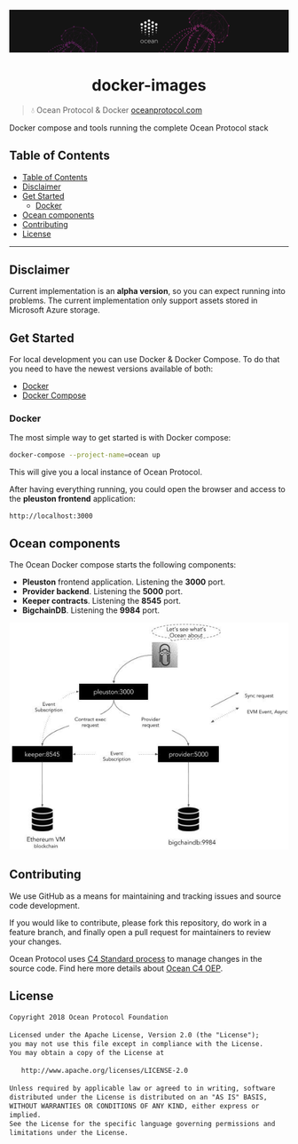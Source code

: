 [![banner](doc/img/repo-banner@2x.png)](https://oceanprotocol.com)

<h1 align="center">docker-images</h1>

> 💧 Ocean Protocol & Docker
> [oceanprotocol.com](https://oceanprotocol.com)

Docker compose and tools running the complete Ocean Protocol stack

## Table of Contents

* [Table of Contents](#table-of-contents)
* [Disclaimer](#disclaimer)
* [Get Started](#get-started)
  - [Docker](#docker)
* [Ocean components](#ocean-components)
* [Contributing](#contributing)
* [License](#license)

---

## Disclaimer

Current implementation is an **alpha version**, so you can expect running into problems. The current implementation only support assets stored in Microsoft Azure storage.

## Get Started

For local development you can use Docker & Docker Compose. To do that you need to have the newest versions available of both:

* [Docker](https://www.docker.com/get-started)
* [Docker Compose](https://docs.docker.com/compose/)

### Docker

The most simple way to get started is with Docker compose:

```bash
docker-compose --project-name=ocean up
```

This will give you a local instance of Ocean Protocol.

After having everything running, you could open the browser and access to the **pleuston frontend** application:

```
http://localhost:3000
```

## Ocean components

The Ocean Docker compose starts the following components:

* **Pleuston** frontend application. Listening the **3000** port.
* **Provider backend**. Listening the **5000** port.
* **Keeper contracts**. Listening the **8545** port.
* **BigchainDB**. Listening the **9984** port.

![Ocean Docker Images](doc/img/docker-images.jpg)

## Contributing

We use GitHub as a means for maintaining and tracking issues and source code development.

If you would like to contribute, please fork this repository, do work in a feature branch, and finally open a pull request for maintainers to review your changes.

Ocean Protocol uses [C4 Standard process](https://github.com/unprotocols/rfc/blob/master/1/README.md) to manage changes in the source code.  Find here more details about [Ocean C4 OEP](https://github.com/oceanprotocol/OEPs/tree/master/1).

## License

```
Copyright 2018 Ocean Protocol Foundation

Licensed under the Apache License, Version 2.0 (the "License");
you may not use this file except in compliance with the License.
You may obtain a copy of the License at

   http://www.apache.org/licenses/LICENSE-2.0

Unless required by applicable law or agreed to in writing, software
distributed under the License is distributed on an "AS IS" BASIS,
WITHOUT WARRANTIES OR CONDITIONS OF ANY KIND, either express or implied.
See the License for the specific language governing permissions and
limitations under the License.
```
